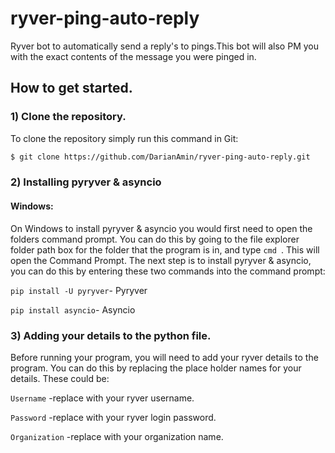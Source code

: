 # ryver-ping-auto-reply

Ryver bot to automatically send a reply's to pings.This bot will also PM you with the exact contents of the message you were pinged in.

## How to get started.
### 1) Clone the repository.
To clone the repository simply run this command in Git:
```sh
$ git clone https://github.com/DarianAmin/ryver-ping-auto-reply.git
```
### 2) Installing pyryver & asyncio

#### Windows:
On Windows to install pyryver & asyncio you would first need to open the folders command prompt. You can do this by going to the file explorer folder path box for the folder that the program is in, and type ```cmd ```. This will open the Command Prompt. The next step is to install pyryver & asyncio, you can do this by entering these two commands into the command prompt: 

```pip install -U pyryver```- Pyryver

```pip install asyncio```- Asyncio

### 3) Adding your details to the python file. 

Before running your program, you will need to add your ryver details to the program. You can do this by replacing the place holder names for your details. These could be:

```Username``` -replace with your ryver username.

```Password``` -replace with your ryver login password.

```Organization``` -replace with your organization name.


